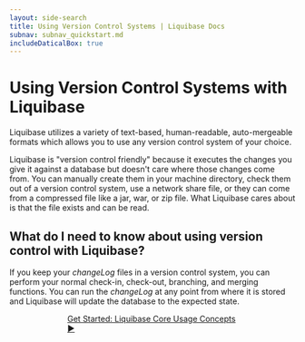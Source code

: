 ```yaml
---
layout: side-search
title: Using Version Control Systems | Liquibase Docs
subnav: subnav_quickstart.md
includeDaticalBox: true
---
```


# Using Version Control Systems with Liquibase

Liquibase utilizes a variety of text-based, human-readable, auto-mergeable formats which allows you to use any version control system of your choice. 

Liquibase is "version control friendly" because it executes the changes you give it against a database but doesn't care where those changes come from. 
You can manually create them in your machine directory, check them out of a version control system, use a network share file, or they can come from a compressed file like a jar, war, or zip file. What Liquibase cares about is that the file exists and can be read.

## What do I need to know about using version control with Liquibase?
If you keep your *changeLog* files in a version control system, you can perform your normal check-in, check-out, branching, and merging functions. You can run the *changeLog* at any point from where it is stored and Liquibase will update the database to the expected state.

<div class="cta-container" style="margin-left: auto; margin-right: auto; width: 300px; height: 50px">
<div class="cta cta--block"><a href="/get_started/lb-core-usage-concepts.html">Get Started: Liquibase Core Usage Concepts ►</a></div></div>
